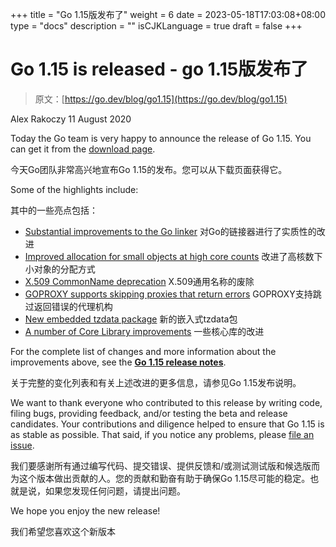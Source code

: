 +++
title = "Go 1.15版发布了"
weight = 6
date = 2023-05-18T17:03:08+08:00
type = "docs"
description = ""
isCJKLanguage = true
draft = false
+++

# Go 1.15 is released - go 1.15版发布了

> 原文：[https://go.dev/blog/go1.15](https://go.dev/blog/go1.15)

Alex Rakoczy
11 August 2020

Today the Go team is very happy to announce the release of Go 1.15. You can get it from the [download page](https://go.dev/dl).

今天Go团队非常高兴地宣布Go 1.15的发布。您可以从下载页面获得它。

Some of the highlights include:

其中的一些亮点包括：

- [Substantial improvements to the Go linker](https://go.dev/doc/go1.15#linker) 对Go的链接器进行了实质性的改进
- [Improved allocation for small objects at high core counts](https://go.dev/doc/go1.15#runtime) 改进了高核数下小对象的分配方式
- [X.509 CommonName deprecation](https://go.dev/doc/go1.15#commonname) X.509通用名称的废除
- [GOPROXY supports skipping proxies that return errors](https://go.dev/doc/go1.15#go-command) GOPROXY支持跳过返回错误的代理机构
- [New embedded tzdata package](https://go.dev/doc/go1.15#time/tzdata) 新的嵌入式tzdata包
- [A number of Core Library improvements](https://go.dev/doc/go1.15#library) 一些核心库的改进

For the complete list of changes and more information about the improvements above, see the [**Go 1.15 release notes**](https://go.dev/doc/go1.15).

关于完整的变化列表和有关上述改进的更多信息，请参见Go 1.15发布说明。

We want to thank everyone who contributed to this release by writing code, filing bugs, providing feedback, and/or testing the beta and release candidates. Your contributions and diligence helped to ensure that Go 1.15 is as stable as possible. That said, if you notice any problems, please [file an issue](https://go.dev/issue/new).

我们要感谢所有通过编写代码、提交错误、提供反馈和/或测试测试版和候选版而为这个版本做出贡献的人。您的贡献和勤奋有助于确保Go 1.15尽可能的稳定。也就是说，如果您发现任何问题，请提出问题。

We hope you enjoy the new release!

我们希望您喜欢这个新版本
